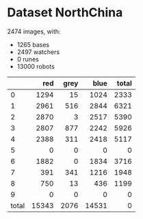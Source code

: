# Dataset NorthChina

2474 images, with:

 - 1265 bases
 - 2497 watchers
 - 0 runes
 - 13000 robots

|       |   red |   grey |   blue |   total |
|:------|------:|-------:|-------:|--------:|
| 0     |  1294 |     15 |   1024 |    2333 |
| 1     |  2961 |    516 |   2844 |    6321 |
| 2     |  2870 |      3 |   2517 |    5390 |
| 3     |  2807 |    877 |   2242 |    5926 |
| 4     |  2388 |    311 |   2418 |    5117 |
| 5     |     0 |      0 |      0 |       0 |
| 6     |  1882 |      0 |   1834 |    3716 |
| 7     |   391 |    341 |   1216 |    1948 |
| 8     |   750 |     13 |    436 |    1199 |
| 9     |     0 |      0 |      0 |       0 |
| total | 15343 |   2076 |  14531 |       0 |

